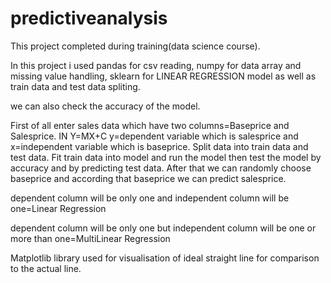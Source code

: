 # predictiveanalysis

This project completed during training(data science course).

In this project i used pandas for csv reading, numpy for data array and missing value handling, sklearn for LINEAR REGRESSION model as well as train data and test data spliting.

we can also check the accuracy of the model.

First of all enter sales data which have two columns=Baseprice and Salesprice. IN Y=MX+C y=dependent variable which is salesprice and x=independent variable which is baseprice.
Split data into train data and test data. Fit train data into model and run the model then test the model by accuracy and by predicting test data. After that we can randomly choose baseprice and according that baseprice we can predict salesprice.

dependent column will be only one and independent column will be one=Linear Regression

dependent column will be only one but independent column will be one or more than one=MultiLinear Regression

Matplotlib library used for visualisation of ideal straight line for comparison to the actual line.
